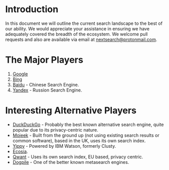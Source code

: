 # Introduction
In this document we will outline the current search landscape to the best of our ability. We would appreciate your assistance in ensuring we have adequately covered the breadth of the ecosystem. We welcome pull requests and also are available via email at nextsearch@protonmail.com.

# The Major Players
1. [Google](https://google.com/)
2. [Bing](https://bing.com/)
3. [Baidu](https://baidu.com/) - Chinese Search Engine.
4. [Yandex](https://yandex.com/) - Russion Search Engine.

# Interesting Alternative Players
- [DuckDuckGo](https://duckduckgo.com/) - Probably the best known alternative search engine, quite popular due to its privacy-centric nature.
- [Mojeek](https://www.mojeek.com/) - Built from the ground up (not using existing search results or common software), based in the UK, uses its own search index.
- [Yippy](https://yippy.com/) - Powered by IBM Watson, formerly Clusty.
- [Ecosia](https://ecosia.org/).
- [Qwant](https://qwant.com/) - Uses its own search index, EU based, privacy centric.
- [Dogpile](https://dogpile.com/) - One of the better known metasearch engines.
